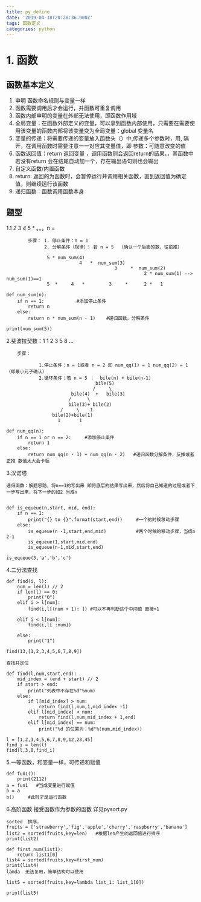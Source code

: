 ```yaml
---
title: py_define
date: '2019-04-18T20:28:36.000Z'
tags: 函数定义
categories: python
---
```


# 1. 函数

## 函数基本定义

1. 申明 函数命名规则与变量一样
2. 函数需要调用后才会运行，并函数可重复调用
3. 函数内部申明的变量在外部无法使用，即函数作用域
4. 全局变量：在函数外部定义的变量，可以拿到函数内部使用，只需要在需要使用该变量的函数内部将该变量变为全局变量：global 变量名
5. 变量的传递：将需要传递的变量放入函数头（）中,传递多个参数时，用, 隔开，在调用函数时需要注意一一对应其变量值，即 参数：可随意改变的值
6. 函数返回值：return 返回变量 ，调用函数则会返回return的结果，，其函数中若没有return 会在结尾自动加一个，存在输出语句则也会输出
7. 自定义函数/内置函数
8. return: 返回的为函数时，会暂停运行并调用相关函数，直到返回值为确定值，则继续运行该函数
9. 递归函数：函数调用函数本身

## 题型

1.1  _2_  3  _4_  5 \* 。。。n =

```text
        步骤： 1. 停止条件：n = 1
              2. 分解条件（规律）： 若 n = 5  （确认一个后面的数，往前推）

               5 * num_sum(4)
                           4   *  num_sum(3)
                                        3     *  num_sum(2)
                                                   2 * num_sum(1) --> num_sum(1)==1
               5  *     4   *         3     *      2 *   1
```

```text
def num_sum(n):
    if n == 1:            #添加停止条件
        return n
    else:
        return n * num_sum(n - 1)    #递归函数，分解条件

print(num_sum(5))
```

2.斐波拉契数：1 1 2 3 5 8 ...

```text
    步骤：

            1.停止条件：n = 1或者 n = 2 即 num_qq(1) = 1 num_qq(2) = 1 （即最小元子确认）
            2.循环条件：若 n = 5 ：  bile(n) + bile(n-1)
                                 bile(5) 
                                /     \
                        bile(4)  +   bile(3)
                       /      \             
                       bile(3)+ bile(2)  
                    /     \    1        
                 bile(2)+bile(1)
                   1       1
```

```text
def num_qq(n):
    if n == 1 or n == 2:     #添加停止条件
        return 1
    else:
        return num_qq(n - 1) + num_qq(n - 2)   #递归函数分解条件，反推或者正推 数值太大会卡顿
```

3.汉诺塔

```text
递归函数：解题思路，将n==1的写出来 即将底层的结果写出来，然后将自己知道的过程或者下一步写出来，将下一步的如2 当成n 


def is_equeue(n,start, mid, end):
    if n == 1:
        print("{} to {}".format(start,end))     #一个的时候移动步骤
    else:
        is_equeue(n -1,start,end,mid)           #两个时候的移动步骤，当成n     2-1
        is_equeue(1,start,mid,end)
        is_equeue(n-1,mid,start,end)

is_equeue(3,'a','b','c')
```

4.二分法查找

```text
def find(i, l):
    num = len(l) // 2
    if len(l) == 0:
        print("0")
    elif i > l[num]:
        find(i,l[(num + 1): ]) #可以不再判断这个中间值 直接+1

    elif i < l[num]:
        find(i,l[ :num])

    else:
        print("1")

find(13,[1,2,3,4,5,6,7,8,9])
```

```text
查找并定位

def find(l,num,start,end):
    mid_index = (end + start) // 2
    if start > end:
        print("列表中不存在%d"%num)
    else:
        if l[mid_index] > num:
            return find(l,num,1,mid_index -1)
        elif l[mid_index] < num:
            return find(l,num,mid_index + 1,end)
        elif l[mid_index] == num:
            print("%d 的位置为：%d"%(num,mid_index))

l = [1,2,3,4,5,6,7,8,9,12,23,45]
find_i = len(l)
find(l,3,0,find_i)
```

5.一等函数，和变量一样，可传递和赋值

```text
def fun1():
    print(2112)
a = fun1   #当成变量进行赋值
b = a
b()     #此时才是运行函数
```

6.高阶函数 接受函数作为参数的函数 详见pysort.py

```text
sorted  排序，
fruits = ['strawberry','fig','apple','cherry','raspberry','banana']
list2 = sorted(fruits,key=len)   #根据len产生的返回值进行排序
print(list2)

def first_num(list1):
    return list1[0]
list4 = sorted(fruits,key=first_num)
print(list4)
lamda  无法复用，简单结构可以使用

list5 = sorted(fruits,key=lambda list_1: list_1[0])

print(list5)
```

